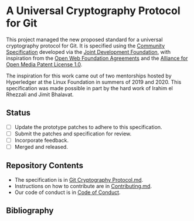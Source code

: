 # A Universal Cryptography Protocol for Git

This project managed the new proposed standard for a universal cryptography protocol for Git. It is specified using the [Community Specification][0] developed via the [Joint Development Foundation][1], with inspiration from the [Open Web Foundation Agreements][2] and the [Alliance for Open Media Patent License 1.0][3].

The inspiration for this work came out of two mentorships hosted by Hyperledger at the Linux Foundation in summers of 2019 and 2020. This specification was made possible in part by the hard work of Irahim el Rhezzali and Jimit Bhalavat.

## Status

- [ ] Update the prototype patches to adhere to this specification.
- [ ] Submit the patches and specification for review.
- [ ] Incorporate feedback.
- [ ] Merged and released.

## Repository Contents

* The specification is in [Git Cryptography Protocol.md][4].
* Instructions on how to contribute are in [Contributing.md][5].
* Our code of conduct is in [Code of Conduct][6].

## Bibliography

[0]: https://github.com/CommunitySpecification/1.0
[1]: http://www.jointdevelopment.org
[2]: http://openwebfoundation.org
[3]: http://aomedia.org/license/patent-license/
[4]: https://github.com/TrustFrame/Git%20Cryptography%20Protocol.md
[5]: https://github.com/TrustFrame/Contributing.md
[6]: https://github.com/TrustFrame/Code%20of%20Conduct.md
